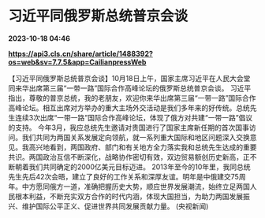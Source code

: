 # 习近平同俄罗斯总统普京会谈

**2023-10-18 04:46**

**https://api3.cls.cn/share/article/1488392?os=web&sv=7.7.5&app=CailianpressWeb**

【习近平同俄罗斯总统普京会谈】10月18日上午，国家主席习近平在人民大会堂同来华出席第三届“一带一路”国际合作高峰论坛的俄罗斯总统普京会谈。 习近平指出，尊敬的普京总统，我的老朋友，欢迎你来华出席第三届“一带一路”国际合作高峰论坛。相互出席对方举办的重大主场外交活动是我们多年来的好传统。总统先生连续3次出席“一带一路”国际合作高峰论坛，体现了俄方对共建“一带一路”倡议的支持。 今年3月，我应总统先生邀请对贵国进行了国家主席新任期的首次国事访问。我们共同为两国关系发展定向领航，就一系列重大国际和地区问题深入交换意见。我高兴地看到，两国政府、部门和有关地方全力落实我和总统先生达成的重要共识。两国政治互信不断深化，战略协作密切有效，双边贸易额创历史新高，正不断朝着我们共同确定的2000亿美元目标迈进。 2013年至今的10年里，我同总统先生先后42次会晤，建立了良好的工作关系和深厚友谊。明年是中俄建交75周年。中方愿同俄方一道，准确把握历史大势，顺应世界发展潮流，始终立足两国人民根本利益，不断充实双方合作的时代内涵，体现大国担当，为助力两国发展振兴、维护国际公平正义、促进世界共同发展贡献力量。 (央视新闻)